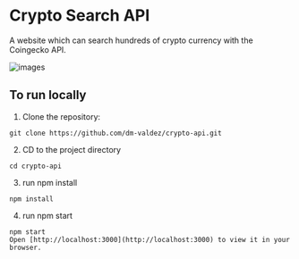 
# Crypto Search API

A website which can search hundreds of crypto currency with the Coingecko API.

![images](https://user-images.githubusercontent.com/98520232/152650419-957858ab-8e06-4fbc-8156-4628b1fe2713.png)

## To run locally
1. Clone the repository:
```
git clone https://github.com/dm-valdez/crypto-api.git
```
2. CD to the project directory
```
cd crypto-api
```
3. run npm install
```
npm install
```
4. run npm start
```
npm start
Open [http://localhost:3000](http://localhost:3000) to view it in your browser.
```

